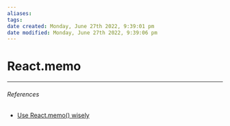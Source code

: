 ```yaml
---
aliases: 
tags: 
date created: Monday, June 27th 2022, 9:39:01 pm
date modified: Monday, June 27th 2022, 9:39:06 pm
---
```


# React.memo

---

###### References

- [Use React.memo() wisely](https://dmitripavlutin.com/use-react-memo-wisely/)
